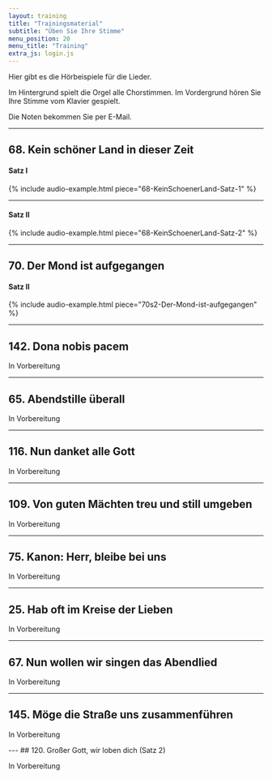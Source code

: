 ```yaml
---
layout: training
title: "Trainingsmaterial"
subtitle: "Üben Sie Ihre Stimme"
menu_position: 20
menu_title: "Training"
extra_js: login.js
---
```


Hier gibt es die Hörbeispiele für die Lieder. 

Im Hintergrund spielt die Orgel alle Chorstimmen.
Im Vordergrund hören Sie Ihre Stimme vom Klavier gespielt.

Die Noten bekommen Sie per E-Mail.

---
## 68. Kein schöner Land in dieser Zeit

#### Satz I
{% include audio-example.html piece="68-KeinSchoenerLand-Satz-1" %}

---
#### Satz II
{% include audio-example.html piece="68-KeinSchoenerLand-Satz-2" %}

---
## 70. Der Mond ist aufgegangen 
#### Satz II

{% include audio-example.html piece="70s2-Der-Mond-ist-aufgegangen" %}

---
## 142. Dona nobis pacem

<p>In Vorbereitung</p>

---
## 65. Abendstille überall

<p>In Vorbereitung</p>

---
## 116. Nun danket alle Gott

<p>In Vorbereitung</p>

---
## 109. Von guten Mächten treu und still umgeben

<p>In Vorbereitung</p>

---
## 75.  Kanon: Herr, bleibe bei uns

<p>In Vorbereitung</p>

---
## 25.  Hab oft im Kreise der Lieben

<p>In Vorbereitung</p>

---
## 67.  Nun wollen wir singen das Abendlied

<p>In Vorbereitung</p>

---
## 145.  Möge die Straße uns zusammenführen

<p>In Vorbereitung</p>
<!-- https://www.evangeliums.net/lieder/lied_moege_die_strasse_uns_zusammenfuehren.html -->
---
## 120. Großer Gott, wir loben dich (Satz 2)

<p>In Vorbereitung</p>




